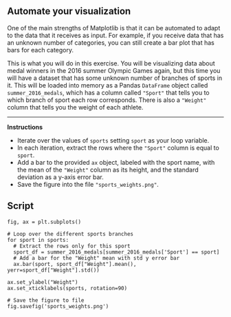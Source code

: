 ## Automate your visualization

One of the main strengths of Matplotlib is that it can be automated to adapt to the data that it receives as input. For example, if you receive data that has an unknown number of categories, you can still create a bar plot that has bars for each category.

This is what you will do in this exercise. You will be visualizing data about medal winners in the 2016 summer Olympic Games again, but this time you will have a dataset that has some unknown number of branches of sports in it. This will be loaded into memory as a Pandas `DataFrame` object called `summer_2016_medals`, which has a column called `"Sport"` that tells you to which branch of sport each row corresponds. There is also a `"Weight"` column that tells you the weight of each athlete.

<hr>

**Instructions**

* Iterate over the values of `sports` setting `sport` as your loop variable.
* In each iteration, extract the rows where the `"Sport"` column is equal to `sport`.
* Add a bar to the provided `ax` object, labeled with the sport name, with the mean of the `"Weight"` column as its height, and the standard deviation as a y-axis error bar.
* Save the figure into the file `"sports_weights.png"`.

## Script
```
fig, ax = plt.subplots()

# Loop over the different sports branches
for sport in sports:
  # Extract the rows only for this sport
  sport_df = summer_2016_medals[summer_2016_medals['Sport'] == sport]
  # Add a bar for the "Weight" mean with std y error bar
  ax.bar(sport, sport_df["Weight"].mean(), yerr=sport_df["Weight"].std())

ax.set_ylabel("Weight")
ax.set_xticklabels(sports, rotation=90)

# Save the figure to file
fig.savefig('sports_weights.png')
```